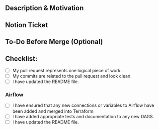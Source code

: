 <!---
Provide a short summary in the Title above. Examples of good PR titles:
* "Feature: add so-and-so models"
* "Fix: bad command
-->

## Description & Motivation
<!---
Describe your changes, and why you're making them.
-->

## Notion Ticket
<!---
What tickets is this PR related to
-->

## To-Do Before Merge (Optional)
<!---
(Optional -- remove this section if not needed)
Include any notes about things that need to happen before this PR is merged, e.g.:
- [ ] Add connection variables to Terraform
- [ ] Backfill data
-->

## Checklist:
<!---
This checklist is mostly useful as a reminder of small things that can easily be
forgotten – it is meant as a helpful tool rather than hoops to jump through.
Put an `x` in all the items that apply, make notes next to any that haven't been
addressed, and remove any items that are not relevant to this PR.
-->
- [ ] My pull request represents one logical piece of work.
- [ ] My commits are related to the pull request and look clean.
- [ ] I have updated the README file.

### Airflow
- [ ] I have ensured that any new connections or variables to Airflow have been added and merged into Terraform
- [ ] I have added appropriate tests and documentation to any new DAGS.
- [ ] I have updated the README file.
